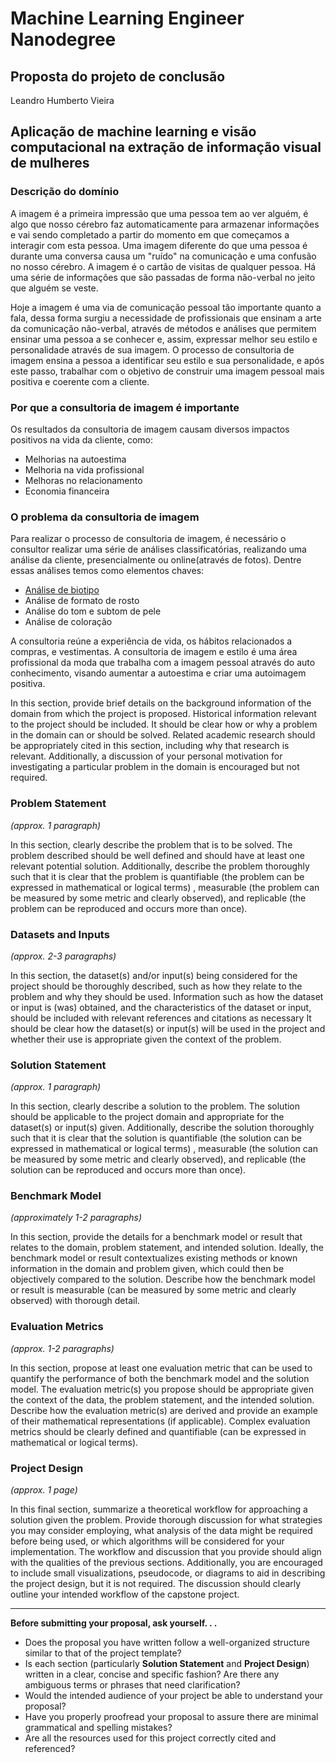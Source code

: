 # Machine Learning Engineer Nanodegree
## Proposta do projeto de conclusão
Leandro Humberto Vieira

## Aplicação de machine learning e visão computacional na extração de informação visual de mulheres

### Descrição do domínio

  A imagem é a primeira impressão que uma pessoa tem ao ver alguém, é algo que nosso cérebro faz automaticamente para armazenar informações e vai sendo completado a partir do momento em que começamos a interagir com esta pessoa. Uma imagem diferente do que uma pessoa é durante uma conversa causa um "ruído" na comunicação e uma confusão no nosso cérebro. A imagem é o cartão de visitas de qualquer pessoa. Há uma série de informações que são passadas de forma não-verbal no jeito que alguém se veste.
 
 Hoje a imagem é uma via de comunicação pessoal tão importante quanto a fala, dessa forma surgiu a necessidade de profissionais que ensinam a arte da comunicação não-verbal, através de métodos e análises que permitem ensinar uma pessoa a se conhecer e, assim, expressar melhor seu estilo e personalidade através de sua imagem.
  O processo de consultoria de imagem ensina a pessoa a identificar seu estilo e sua personalidade, e após este passo, trabalhar com o objetivo de construir uma imagem pessoal mais positiva e coerente com a cliente.
### Por que a consultoria de imagem é importante

Os resultados da consultoria de imagem causam diversos impactos positivos na vida da cliente, como:

* Melhorias na autoestima
* Melhoria na vida profissional
* Melhoras no relacionamento
* Economia financeira

### O problema da consultoria de imagem

Para realizar o processo de consultoria de imagem, é necessário o consultor realizar uma série de análises classificatórias, realizando uma análise da cliente, presencialmente ou online(através de fotos). Dentre essas análises temos como elementos chaves:

* [Análise de biotipo](https://www.imageconsultantstraining.com/the-simple-guide-to-dressing-your-body-shape)
* Análise de formato de rosto
* Análise do tom e subtom de pele
* Análise de coloração

  



A consultoria reúne a experiência de vida, os hábitos relacionados a compras, e vestimentas.
A consultoria de imagem e estilo é uma área profissional da moda que trabalha com a imagem pessoal através do auto conhecimento, visando aumentar a autoestima e criar uma autoimagem positiva.

In this section, provide brief details on the background information of the domain from which the project is proposed. Historical information relevant to the project should be included. It should be clear how or why a problem in the domain can or should be solved. Related academic research should be appropriately cited in this section, including why that research is relevant. Additionally, a discussion of your personal motivation for investigating a particular problem in the domain is encouraged but not required.

### Problem Statement
_(approx. 1 paragraph)_

In this section, clearly describe the problem that is to be solved. The problem described should be well defined and should have at least one relevant potential solution. Additionally, describe the problem thoroughly such that it is clear that the problem is quantifiable (the problem can be expressed in mathematical or logical terms) , measurable (the problem can be measured by some metric and clearly observed), and replicable (the problem can be reproduced and occurs more than once).

### Datasets and Inputs
_(approx. 2-3 paragraphs)_

In this section, the dataset(s) and/or input(s) being considered for the project should be thoroughly described, such as how they relate to the problem and why they should be used. Information such as how the dataset or input is (was) obtained, and the characteristics of the dataset or input, should be included with relevant references and citations as necessary It should be clear how the dataset(s) or input(s) will be used in the project and whether their use is appropriate given the context of the problem.

### Solution Statement
_(approx. 1 paragraph)_

In this section, clearly describe a solution to the problem. The solution should be applicable to the project domain and appropriate for the dataset(s) or input(s) given. Additionally, describe the solution thoroughly such that it is clear that the solution is quantifiable (the solution can be expressed in mathematical or logical terms) , measurable (the solution can be measured by some metric and clearly observed), and replicable (the solution can be reproduced and occurs more than once).

### Benchmark Model
_(approximately 1-2 paragraphs)_

In this section, provide the details for a benchmark model or result that relates to the domain, problem statement, and intended solution. Ideally, the benchmark model or result contextualizes existing methods or known information in the domain and problem given, which could then be objectively compared to the solution. Describe how the benchmark model or result is measurable (can be measured by some metric and clearly observed) with thorough detail.

### Evaluation Metrics
_(approx. 1-2 paragraphs)_

In this section, propose at least one evaluation metric that can be used to quantify the performance of both the benchmark model and the solution model. The evaluation metric(s) you propose should be appropriate given the context of the data, the problem statement, and the intended solution. Describe how the evaluation metric(s) are derived and provide an example of their mathematical representations (if applicable). Complex evaluation metrics should be clearly defined and quantifiable (can be expressed in mathematical or logical terms).

### Project Design
_(approx. 1 page)_

In this final section, summarize a theoretical workflow for approaching a solution given the problem. Provide thorough discussion for what strategies you may consider employing, what analysis of the data might be required before being used, or which algorithms will be considered for your implementation. The workflow and discussion that you provide should align with the qualities of the previous sections. Additionally, you are encouraged to include small visualizations, pseudocode, or diagrams to aid in describing the project design, but it is not required. The discussion should clearly outline your intended workflow of the capstone project.

-----------

**Before submitting your proposal, ask yourself. . .**

- Does the proposal you have written follow a well-organized structure similar to that of the project template?
- Is each section (particularly **Solution Statement** and **Project Design**) written in a clear, concise and specific fashion? Are there any ambiguous terms or phrases that need clarification?
- Would the intended audience of your project be able to understand your proposal?
- Have you properly proofread your proposal to assure there are minimal grammatical and spelling mistakes?
- Are all the resources used for this project correctly cited and referenced?
